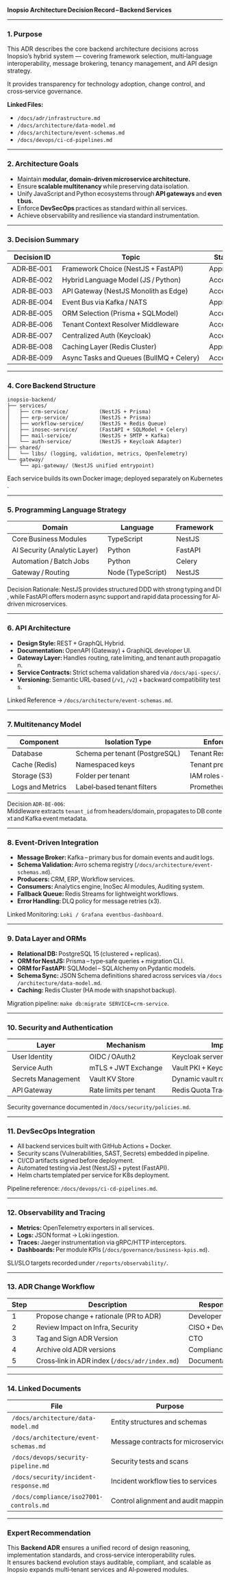 **Inopsio Architecture Decision Record – Backend Services**

***

### 1. Purpose  
This ADR describes the core backend architecture decisions across Inopsio’s hybrid system — covering framework selection, multi‑language interoperability, message brokering, tenancy management, and API design strategy.

It provides transparency for technology adoption, change control, and cross‑service governance.

**Linked Files:**  
- `/docs/adr/infrastructure.md`  
- `/docs/architecture/data-model.md`  
- `/docs/architecture/event-schemas.md`  
- `/docs/devops/ci-cd-pipelines.md`

***

### 2. Architecture Goals  

- Maintain **modular, domain‑driven microservice architecture.**  
- Ensure **scalable multitenancy** while preserving data isolation.  
- Unify JavaScript and Python ecosystems through **API gateways** and **event bus.**  
- Enforce **DevSecOps** practices as standard within all services.  
- Achieve observability and resilience via standard instrumentation.

***

### 3. Decision Summary  

| Decision ID | Topic | Status | Date | Owner |
|--------------|-------|---------|---------|--------|
| ADR‑BE‑001 | Framework Choice (NestJS + FastAPI) | Approved | 2024‑11‑21 | CTO |
| ADR‑BE‑002 | Hybrid Language Model (JS / Python) | Accepted | 2025‑01‑05 | Architect |
| ADR‑BE‑003 | API Gateway (NestJS Monolith as Edge) | Accepted | 2025‑02‑14 | Backend Lead |
| ADR‑BE‑004 | Event Bus via Kafka / NATS | Approved | 2025‑03‑04 | DevOps Lead |
| ADR‑BE‑005 | ORM Selection (Prisma + SQLModel) | Accepted | 2025‑03‑18 | Backend Team |
| ADR‑BE‑006 | Tenant Context Resolver Middleware | Accepted | 2025‑04‑25 | Engineering Lead |
| ADR‑BE‑007 | Centralized Auth (Keycloak) | Accepted | 2025‑06‑07 | CISO |
| ADR‑BE‑008 | Caching Layer (Redis Cluster) | Approved | 2025‑07‑22 | DBA |
| ADR‑BE‑009 | Async Tasks and Queues (BullMQ + Celery) | Accepted | 2025‑08‑11 | DevOps Lead |

***

### 4. Core Backend Structure  

```
inopsio-backend/
├── services/
│   ├── crm-service/          (NestJS + Prisma)
│   ├── erp-service/          (NestJS + Prisma)
│   ├── workflow-service/     (NestJS + Redis Queue)
│   ├── inosec-service/       (FastAPI + SQLModel + Celery)
│   ├── mail-service/         (NestJS + SMTP + Kafka)
│   └── auth-service/         (NestJS + Keycloak Adapter)
├── shared/
│   └── libs/ (logging, validation, metrics, OpenTelemetry)
└── gateway/
    └── api-gateway/ (NestJS unified entrypoint)
```

Each service builds its own Docker image; deployed separately on Kubernetes.

***

### 5. Programming Language Strategy  

| Domain | Language | Framework | Purpose |
|----------|----------|-------------|----------|
| Core Business Modules | TypeScript | NestJS | CRM, ERP, Workflows |
| AI Security (Analytic Layer) | Python | FastAPI | Machine Learning & InoSec |
| Automation / Batch Jobs | Python | Celery | Async compute workers |
| Gateway / Routing | Node (TypeScript) | NestJS | Multi‑API aggregation |

Decision Rationale: NestJS provides structured DDD with strong typing and DI, while FastAPI offers modern async support and rapid data processing for AI‑driven microservices.

***

### 6. API Architecture  

- **Design Style:** REST + GraphQL Hybrid.  
- **Documentation:** OpenAPI (Gateway) + GraphiQL developer UI.  
- **Gateway Layer:** Handles routing, rate limiting, and tenant auth propagation.  
- **Service Contracts:** Strict schema validation shared via `/docs/api-specs/`.  
- **Versioning:** Semantic URL‑based (`/v1`, `/v2`) + backward compatibility tests.  

Linked Reference → `/docs/architecture/event-schemas.md`.

***

### 7. Multitenancy Model  

| Component | Isolation Type | Enforcement Layer |
|-------------|----------------|------------------|
| Database | Schema per tenant (PostgreSQL) | Tenant Resolver middleware |
| Cache (Redis) | Namespaced keys | Tenant prefixes |
| Storage (S3) | Folder per tenant | IAM roles + Vault access |
| Logs and Metrics | Label‑based tenant filters | Prometheus metric labels |

Decision `ADR‑BE‑006`: Middleware extracts `tenant_id` from headers/domain, propagates to DB context and Kafka event metadata.

***

### 8. Event‑Driven Integration  

- **Message Broker:** Kafka – primary bus for domain events and audit logs.  
- **Schema Validation:** Avro schema registry (`/docs/architecture/event-schemas.md`).  
- **Producers:** CRM, ERP, Workflow services.  
- **Consumers:** Analytics engine, InoSec AI modules, Auditing system.  
- **Fallback Queue:** Redis Streams for lightweight workflows.  
- **Error Handling:** DLQ policy for message retries (x3).  

Linked Monitoring: `Loki / Grafana eventbus‑dashboard`.

***

### 9. Data Layer and ORMs  

- **Relational DB:** PostgreSQL 15 (clustered + replicas).  
- **ORM for NestJS:** Prisma – type‑safe queries + migration CLI.  
- **ORM for FastAPI:** SQLModel – SQLAlchemy on Pydantic models.  
- **Schema Sync:** JSON Schema definitions shared across services via `/docs/architecture/data-model.md`.  
- **Caching:** Redis Cluster (HA mode with snapshot backup).  

Migration pipeline: `make db:migrate SERVICE=crm-service`.

***

### 10. Security and Authentication  

| Layer | Mechanism | Implementation |
|--------|-------------|----------------|
| User Identity | OIDC / OAuth2 | Keycloak server + Realm per environment |
| Service Auth | mTLS + JWT Exchange | Vault PKI + Keycloak service account |
| Secrets Management | Vault KV Store | Dynamic vault roles per pod |
| API Gateway | Rate limits per tenant | Redis Quota Tracker |

Security governance documented in `/docs/security/policies.md`.

***

### 11. DevSecOps Integration  

- All backend services built with GitHub Actions + Docker.  
- Security scans (Vulnerabilities, SAST, Secrets) embedded in pipeline.  
- CI/CD artifacts signed before deployment.  
- Automated testing via Jest (NestJS) + pytest (FastAPI).  
- Helm charts templated per service for K8s deployment.  

Pipeline reference: `/docs/devops/ci-cd-pipelines.md`.

***

### 12. Observability and Tracing  

- **Metrics:** OpenTelemetry exporters in all services.  
- **Logs:** JSON format → Loki ingestion.  
- **Traces:** Jaeger instrumentation via gRPC/HTTP interceptors.  
- **Dashboards:** Per module KPIs (`/docs/governance/business-kpis.md`).  

SLI/SLO targets recorded under `/reports/observability/`.

***

### 13. ADR Change Workflow  

| Step | Description | Responsibility |
|-------|--------------|----------------|
| 1 | Propose change + rationale (PR to ADR) | Developer / Architect |
| 2 | Review Impact on Infra, Security | CISO + DevOps Lead |
| 3 | Tag and Sign ADR Version | CTO |
| 4 | Archive old ADR versions | Compliance Officer |
| 5 | Cross‑link in ADR index (`/docs/adr/index.md`) | Documentation Team |

***

### 14. Linked Documents  

| File | Purpose |
|-------|-----------|
| `/docs/architecture/data-model.md` | Entity structures and schemas |
| `/docs/architecture/event-schemas.md` | Message contracts for microservices |
| `/docs/devops/security-pipeline.md` | Security tests and scans |
| `/docs/security/incident-response.md` | Incident workflow ties to services |
| `/docs/compliance/iso27001-controls.md` | Control alignment and audit mapping |

***

### Expert Recommendation  
This **Backend ADR** ensures a unified record of design reasoning, implementation standards, and cross‑service interoperability rules.  
It ensures backend evolution stays auditable, compliant, and scalable as Inopsio expands multi‑tenant services and AI‑powered modules.  